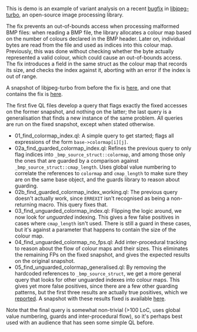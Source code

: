 This is demo is an example of variant analysis on a recent [bugfix](https://github.com/libjpeg-turbo/libjpeg-turbo/commit/9c78a04df4e44ef6487eee99c4258397f4fdca55) in [libjpeg-turbo](https://github.com/libjpeg-turbo/libjpeg-turbo), an open-source image processing library.

The fix prevents an out-of-bounds access when processing malformed BMP files: when reading a BMP file, the library allocates a colour map based on the number of colours declared in the BMP header. Later on, individual bytes are read from the file and used as indices into this colour map. Previously, this was done without checking whether the byte actually represented a valid colour, which could cause an out-of-bounds access. The fix introduces a field in the same struct as the colour map that records its size, and checks the index against it, aborting with an error if the index is out of range.

A snapshot of libjpeg-turbo from before the fix is [here](https://github.com/khulnasoft-lab/securitylab/releases/download/lipjpeg-turbo-codeql-database/libjpeg-turbo-revision-0fa7850aeb273204acd57be11f328b2be5d97dc6.zip), and one that contains the fix is [here](https://github.com/khulnasoft-lab/securitylab/releases/download/lipjpeg-turbo-codeql-database-patched/libjpeg-turbo-revision-d5f281b734425fc1d930ff2c3f8441aad731343e.zip).

The first five QL files develop a query that flags exactly the fixed accesses on the former snapshot, and nothing on the latter; the last query is a generalisation that finds a new instance of the same problem. All queries are run on the fixed snapshot, except when stated otherwise.

  - 01_find_colormap_index.ql: A simple query to get started; flags all expressions of the form `base->colormap[i][j]`.
  - 02a_find_guarded_colormap_index.ql: Refines the previous query to only flag indices into `_bmp_source_struct::colormap`, and among those only the ones that are guarded by a comparison against `_bmp_source_struct::cmap_length`. Uses global value numbering to correlate the references to `colormap` and `cmap_length` to make sure they are on the same base object, and the guards library to reason about guarding.
  - 02b_find_guarded_colormap_index_working.ql: The previous query doesn't actually work, since `ERREXIT` isn't recognised as being a non-returning macro. This query fixes that.
  - 03_find_unguarded_colormap_index.ql: Flipping the logic around, we now look for _unguarded_ indexing. This gives a few false positives in cases where `cmap_length` isn't used. There is still a guard in these cases, but it's against a parameter that happens to contain the size of the colour map.
  - 04_find_unguarded_colormap_no_fps.ql: Add inter-procedural tracking to reason about the flow of colour maps and their sizes. This eliminates the remaining FPs on the fixed snapshot, and gives the expected results on the original snapshot.
  - 05_find_unguarded_colormap_generalised.ql: By removing the hardcoded references to `_bmp_source_struct`, we get a more general query that looks for other unguarded indexes into colour maps. This gives yet more false positives, since there are a few other guarding patterns, but the first three results are actually true positives, which we [reported](https://github.com/libjpeg-turbo/libjpeg-turbo/issues/295). A snapshot with these results fixed is available [here](https://github.com/khulnasoft-lab/securitylab/releases/download/lipjpeg-turbo-codeql-database-patched/libjpeg-turbo-revision-d00d7d8c194e587ed10a395e0f307ce9dddf5687.zip).

Note that the final query is somewhat non-trivial (>100 LoC, uses global value numbering, guards and inter-procedural flow), so it's perhaps best used with an audience that has seen some simple QL before.
